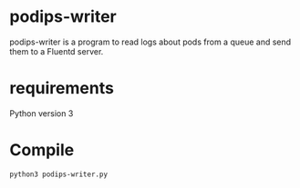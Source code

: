 # podips-writer

podips-writer is a program to read logs about pods from a queue and send them to a Fluentd server.

# requirements

Python version 3

# Compile

```bash
python3 podips-writer.py
```


